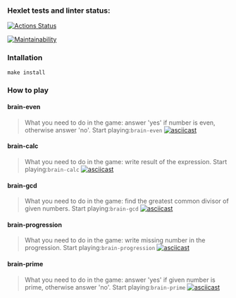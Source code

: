 ### Hexlet tests and linter status:
[![Actions Status](https://github.com/Parfenix/frontend-project-44/workflows/hexlet-check/badge.svg)](https://github.com/Parfenix/frontend-project-44/actions)

[![Maintainability](https://api.codeclimate.com/v1/badges/42b694b67cfb7676ebd0/maintainability)](https://codeclimate.com/github/Parfenix/frontend-project-44/maintainability)

### Intallation
```make install```

### How to play
#### brain-even
>What you need to do in the game: answer 'yes' if number is even, otherwise answer 'no'.
>Start playing:```brain-even```
[![asciicast](https://asciinema.org/a/72xaaJL0InZUypidU7P3C6YYG.svg)](https://asciinema.org/a/72xaaJL0InZUypidU7P3C6YYG)

#### brain-calc
>What you need to do in the game: write result of the expression.
>Start playing:```brain-calc```
[![asciicast](https://asciinema.org/a/EqudZyu3UOIbu3whKwWNQAoij.svg)](https://asciinema.org/a/EqudZyu3UOIbu3whKwWNQAoij)

#### brain-gcd
>What you need to do in the game: find the greatest common divisor of given numbers.
>Start playing:```brain-gcd```
[![asciicast](https://asciinema.org/a/IKVmJOTqiSVO80Pz9yo3CXDZm.svg)](https://asciinema.org/a/IKVmJOTqiSVO80Pz9yo3CXDZm)

#### brain-progression
>What you need to do in the game: write missing number in the progression.
>Start playing:```brain-progression```
[![asciicast](https://asciinema.org/a/sXbGgo75wxKeudjQXT9Y3VM6D.svg)](https://asciinema.org/a/sXbGgo75wxKeudjQXT9Y3VM6D)

#### brain-prime
>What you need to do in the game: answer 'yes' if given number is prime, otherwise answer 'no'.
>Start playing:```brain-prime```
[![asciicast](https://asciinema.org/a/K6CTQ3UdQSyXjKqRLD0IC50sz.svg)](https://asciinema.org/a/K6CTQ3UdQSyXjKqRLD0IC50sz)